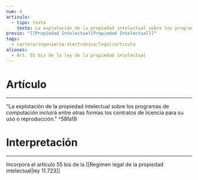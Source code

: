 ```yaml
---
num: 4
articulo:
  - tipo: texto
    texto: La explotación de la propiedad intelectual sobre los programas de computación incluirá entre otras formas los contratos de licencia para su uso o reproducción.
previo: "[[Propiedad Intelectual|Propiedad Intelectual]]"
tags:
  - carrera/ingeniería-electrónica/legal/articulo
aliases:
  - Art. 55 bis de la ley de la propiedad intelectual
---
```

# Artículo
---
"La explotación de la propiedad intelectual sobre los programas de computación incluirá entre otras formas los contratos de licencia para su uso o reproducción." ^58fa19

# Interpretación
---
Incorpora el artículo 55 bis de la [[Regimen legal de la propiedad intelectual|ley 11.723]]
